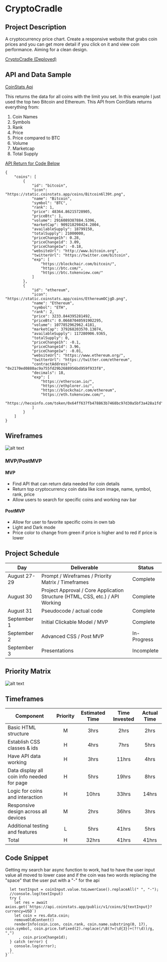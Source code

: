 # CryptoCradle

## Project Description

A cryptocurrency price chart. Create a responsive website that grabs coin prices and you can get more detail if you click on it and view coin performance. Aiming for a clean design.

[CryptoCradle (Deployed)](https://thenathanlyle.github.io/CryptoCradle/#)

## API and Data Sample
[CoinStats Api](https://documenter.getpostman.com/view/5734027/RzZ6Hzr3?version=latest)

This returns the data for all coins with the limit you set. In this example I just used the top two Bitcoin and Ethereum. This API from CoinStats returns everything from: 
1. Coin Names 
2. Symbols
3. Rank 
4. Price 
5. Price compared to BTC 
6. Volume
7. Marketcap
8. Total Supply

[API Return for Code Below](https://api.coinstats.app/public/v1/coins?skip=0&limit=2&currency=USD)
```
{
    "coins": [
        {
            "id": "bitcoin",
            "icon": "https://static.coinstats.app/coins/Bitcoin6l39t.png",
            "name": "Bitcoin",
            "symbol": "BTC",
            "rank": 1,
            "price": 48364.86215728905,
            "priceBtc": 1,
            "volume": 2916089387884.5396,
            "marketCap": 909218298424.2004,
            "availableSupply": 18799150,
            "totalSupply": 21000000,
            "priceChange1h": 0.28,
            "priceChange1d": 3.09,
            "priceChange1w": -0.18,
            "websiteUrl": "http://www.bitcoin.org",
            "twitterUrl": "https://twitter.com/bitcoin",
            "exp": [
                "https://blockchair.com/bitcoin/",
                "https://btc.com/",
                "https://btc.tokenview.com/"
            ]
        },
        {
            "id": "ethereum",
            "icon": "https://static.coinstats.app/coins/EthereumOCjgD.png",
            "name": "Ethereum",
            "symbol": "ETH",
            "rank": 2,
            "price": 3233.844395281492,
            "priceBtc": 0.06687040591902295,
            "volume": 1077852962962.4181,
            "marketCap": 379268203570.13074,
            "availableSupply": 117280906.9365,
            "totalSupply": 0,
            "priceChange1h": -0.1,
            "priceChange1d": 3.96,
            "priceChange1w": -0.01,
            "websiteUrl": "https://www.ethereum.org/",
            "twitterUrl": "https://twitter.com/ethereum",
            "contractAddress": "0x2170ed0880ac9a755fd29b2688956bd959f933f8",
            "decimals": 18,
            "exp": [
                "https://etherscan.io/",
                "https://ethplorer.io/",
                "https://blockchair.com/ethereum",
                "https://eth.tokenview.com/",
                "https://hecoinfo.com/token/0x64ff637fb478863b7468bc97d30a5bf3a428a1fd"
            ]
        }
    ]
}
```

## Wireframes

![alt text](https://github.com/thenathanlyle/CryptoCradle/blob/5655dc29ae3e99fff67487ab2851d4fa16934dbd/CrpytoCradleConcept.png "CryptoCradleConcept")

### MVP/PostMVP
#### MVP 
* Find API that can return data needed for coin details
* Return top cryptocurrency coin data like icon image, name, symbol, rank, price
* Allow users to search for specific coins and working nav bar
#### PostMVP  
* Allow for user to favorite specific coins in own tab
* Light and Dark mode
* Price color to change from green if price is higher and to red if price is lower

## Project Schedule
|  Day | Deliverable | Status
|---|---| ---|
|August 27-29| Prompt / Wireframes / Priority Matrix / Timeframes | Complete
|August 30| Project Approval / Core Application Structure (HTML, CSS, etc.) / API Working | Complete
|August 31| Pseudocode / actual code | Complete
|September 1| Initial Clickable Model / MVP  | Complete
|September 2| Advanced CSS / Post MVP | In-Progress
|September 3| Presentations | Incomplete

## Priority Matrix
![alt text](https://github.com/thenathanlyle/CryptoCradle/blob/2a15cebe167edee35935012874a04e9894015a89/Priority%20Matrix.png "Priority Matrix")

## Timeframes
| Component | Priority | Estimated Time | Time Invested | Actual Time |
| --- | :---: |  :---: | :---: | :---: |
| Basic HTML structure | M | 3hrs| 2hrs | 2hrs |
| Establish CSS classes & ids | H | 4hrs| 7hrs | 5hrs |
| Have API data working | H | 3hrs| 11hrs | 4hrs |
| Data display all coin info needed for page | H | 5hrs| 19hrs | 8hrs |
| Logic for coins and interaction | H | 10hrs| 33hrs | 14hrs |
| Responsive design across all devices | M | 2hrs| 36hrs | 3hrs |
| Additional testing and features | L | 5hrs| 41hrs | 5hrs |
| Total | H | 32hrs| 41hrs | 41hrs |

## Code Snippet

Getting my search bar async function to work, had to have the user input value all moved to lower case and if the coin was two words replacing the "space" that the user put with a "-" for the api

```async function userCoinSearch() {
  let textInput = coinInput.value.toLowerCase().replaceAll(" ", "-");
  //console.log(textInput)
  try {
    let res = await axios.get(`https://api.coinstats.app/public/v1/coins/${textInput}?currency=USD`)
    let coin = res.data.coin;
    removeOldContent()
    renderInfo(coin.icon, coin.rank, coin.name.substring(0, 17), coin.symbol, coin.price.toFixed(2).replace(/\B(?=(\d{3})+(?!\d))/g, ",")
      , coin.priceChange1d);
  } catch (error) {
    console.log(error);
  }
}```